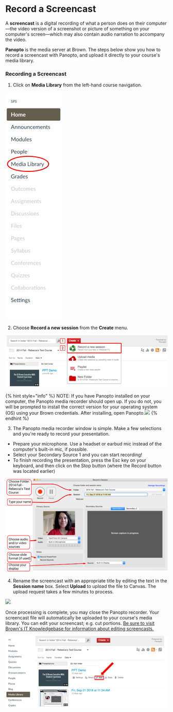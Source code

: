 # Record a Screencast

A **screencast** is a digital recording of what a person does on their computer—the video version of a screenshot or picture of something on your computer's screen—which may also contain audio narration to accompany the video. 

**Panopto** is the media server at Brown. The steps below show you how to record a screencast with  Panopto, and upload it directly to your course's media library. 

### Recording a Screencast 

1. Click on **Media Library** from the left-hand course navigation.

![](../../.gitbook/assets/screencast_media-library.png)



2. Choose **Record a new session** from the **Create** menu.

![](../../.gitbook/assets/screencast_create-recording.png)

{% hint style="info" %}
NOTE: If you have Panopto installed on your computer, the Panopto media recorder should open up. If you do not, you will be prompted to install the correct version for your operating system \(OS\) using your Brown credentials. After installing, open Panopto.![](https://lh6.googleusercontent.com/fSj5lvmeOyBAj5h_ztC2U0sk1EaZ2FdTLnm7a6CCNs1dVT0Jt0ADhibYd0EkjWojJLQKWS3K72-vYBn9oYCI5s-3ipVXGiAYudaKBGvsHOr_FaRXvfZC5aMP4dPat5Bbws6OTBnS)
{% endhint %}

3. The Panopto media recorder window is simple. Make a few selections and you're ready to record your presentation.

* Prepare your microphone. Use a headset or earbud mic instead of the computer's built-in mic, if possible.
* Select your Secondary Source 1 and you can start recording!
* To finish recording the presentation, press the Esc key on your keyboard, and then click on the Stop button \(where the Record button was located earlier\)

![](../../.gitbook/assets/screencast_panopto-recorder.png)

4. Rename the screencast with an appropriate title by editing the text in the **Session name** box. Select **Upload** to upload the file to Canvas. The upload request takes a few minutes to process.

![](https://lh5.googleusercontent.com/MxqRmcxZcp-HkS_oQNF7eH54kNGUWbEwl2Z8X_Wo-xDhmgAcuzFX75WZVO1Wx93M-qh2tRcTb289zrSvyvJm0zoyIMQmFKarUt4lYTwq8WJPP1VmFCDBsiBTQo7r2sn7u6uEoTDi)

Once processing is complete, you may close the Panopto recorder. Your screencast file will automatically be uploaded to your course's media library. You can edit your screencast; e.g. cut portions. [Be sure to visit Brown's IT Knowledgebase for information about editing screencasts.](https://ithelp.brown.edu/kb/articles/basic-editing-in-panopto)

![](../../.gitbook/assets/screencast_edit%20%281%29.png)

